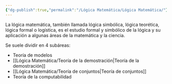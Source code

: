 ```yaml
---
{"dg-publish":true,"permalink":"/Lógica Matemática/Lógica Matemática/"}
---
```


La lógica matemática, también llamada lógica simbólica, lógica teorética, lógica formal o logística, es el estudio formal y simbólico de la lógica y su aplicación a algunas áreas de la matemática y la ciencia.

Se suele dividir en 4 subáreas:
- Teoría de modelos
- [[Lógica Matemática/Teoría de la demostración\|Teoría de la demostración]]
- [[Lógica Matemática/Teoría de conjuntos\|Teoría de conjuntos]]
- Teoría de la computabilidad